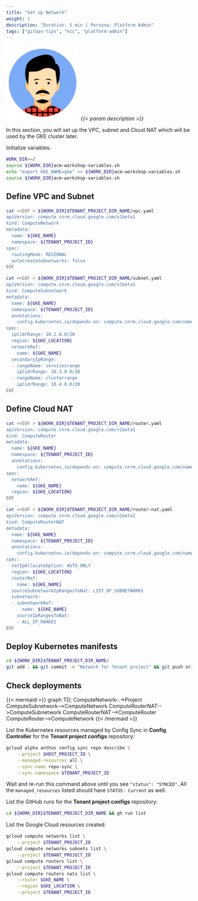 ```yaml
---
title: "Set up Network"
weight: 1
description: "Duration: 5 min | Persona: Platform Admin"
tags: ["gitops-tips", "kcc", "platform-admin"]
---
```

![Platform Admin](/images/platform-admin.png)
_{{< param description >}}_

In this section, you will set up the VPC, subnet and Cloud NAT which will be used by the GKE cluster later.

Initialize variables:
```Bash
WORK_DIR=~/
source ${WORK_DIR}acm-workshop-variables.sh
echo "export GKE_NAME=gke" >> ${WORK_DIR}acm-workshop-variables.sh
source ${WORK_DIR}acm-workshop-variables.sh
```

## Define VPC and Subnet

```Bash
cat <<EOF > ${WORK_DIR}$TENANT_PROJECT_DIR_NAME/vpc.yaml
apiVersion: compute.cnrm.cloud.google.com/v1beta1
kind: ComputeNetwork
metadata:
  name: ${GKE_NAME}
  namespace: ${TENANT_PROJECT_ID}
spec:
  routingMode: REGIONAL
  autoCreateSubnetworks: false
EOF
```

```Bash
cat <<EOF > ${WORK_DIR}$TENANT_PROJECT_DIR_NAME/subnet.yaml
apiVersion: compute.cnrm.cloud.google.com/v1beta1
kind: ComputeSubnetwork
metadata:
  name: ${GKE_NAME}
  namespace: ${TENANT_PROJECT_ID}
  annotations:
    config.kubernetes.io/depends-on: compute.cnrm.cloud.google.com/namespaces/${TENANT_PROJECT_ID}/ComputeNetwork/${GKE_NAME}
spec:
  ipCidrRange: 10.2.0.0/20
  region: ${GKE_LOCATION}
  networkRef:
    name: ${GKE_NAME}
  secondaryIpRange:
  - rangeName: servicesrange
    ipCidrRange: 10.3.0.0/20
  - rangeName: clusterrange
    ipCidrRange: 10.4.0.0/20
EOF
```

## Define Cloud NAT

```Bash
cat <<EOF > ${WORK_DIR}$TENANT_PROJECT_DIR_NAME/router.yaml
apiVersion: compute.cnrm.cloud.google.com/v1beta1
kind: ComputeRouter
metadata:
  name: ${GKE_NAME}
  namespace: ${TENANT_PROJECT_ID}
  annotations:
    config.kubernetes.io/depends-on: compute.cnrm.cloud.google.com/namespaces/${TENANT_PROJECT_ID}/ComputeNetwork/${GKE_NAME}
spec:
  networkRef:
    name: ${GKE_NAME}
  region: ${GKE_LOCATION}
EOF
```

```Bash
cat <<EOF > ${WORK_DIR}$TENANT_PROJECT_DIR_NAME/router-nat.yaml
apiVersion: compute.cnrm.cloud.google.com/v1beta1
kind: ComputeRouterNAT
metadata:
  name: ${GKE_NAME}
  namespace: ${TENANT_PROJECT_ID}
  annotations:
    config.kubernetes.io/depends-on: compute.cnrm.cloud.google.com/namespaces/${TENANT_PROJECT_ID}/ComputeSubnetwork/${GKE_NAME},compute.cnrm.cloud.google.com/namespaces/${TENANT_PROJECT_ID}/ComputeRouter/${GKE_NAME}
spec:
  natIpAllocateOption: AUTO_ONLY
  region: ${GKE_LOCATION}
  routerRef:
    name: ${GKE_NAME}
  sourceSubnetworkIpRangesToNat: LIST_OF_SUBNETWORKS
  subnetwork:
  - subnetworkRef:
      name: ${GKE_NAME}
    sourceIpRangesToNat:
    - ALL_IP_RANGES
EOF
```

## Deploy Kubernetes manifests

```Bash
cd ${WORK_DIR}$TENANT_PROJECT_DIR_NAME/
git add . && git commit -m "Network for Tenant project" && git push origin main
```

## Check deployments

{{< mermaid >}}
graph TD;
  ComputeNetwork-.->Project
  ComputeSubnetwork-->ComputeNetwork
  ComputeRouterNAT-->ComputeSubnetwork
  ComputeRouterNAT-->ComputeRouter
  ComputeRouter-->ComputeNetwork
{{< /mermaid >}}

List the Kubernetes resources managed by Config Sync in **Config Controller** for the **Tenant project configs** repository:
```Bash
gcloud alpha anthos config sync repo describe \
    --project $HOST_PROJECT_ID \
    --managed-resources all \
    --sync-name repo-sync \
    --sync-namespace $TENANT_PROJECT_ID
```
Wait and re-run this command above until you see `"status": "SYNCED"`. All the `managed_resources` listed should have `STATUS: Current` as well.

List the GitHub runs for the **Tenant project configs** repository:
```Bash
cd ${WORK_DIR}$TENANT_PROJECT_DIR_NAME && gh run list
```

List the Google Cloud resources created:
```Bash
gcloud compute networks list \
    --project $TENANT_PROJECT_ID
gcloud compute networks subnets list \
    --project $TENANT_PROJECT_ID
gcloud compute routers list \
    --project $TENANT_PROJECT_ID
gcloud compute routers nats list \
    --router $GKE_NAME \
    --region $GKE_LOCATION \
    --project $TENANT_PROJECT_ID
```